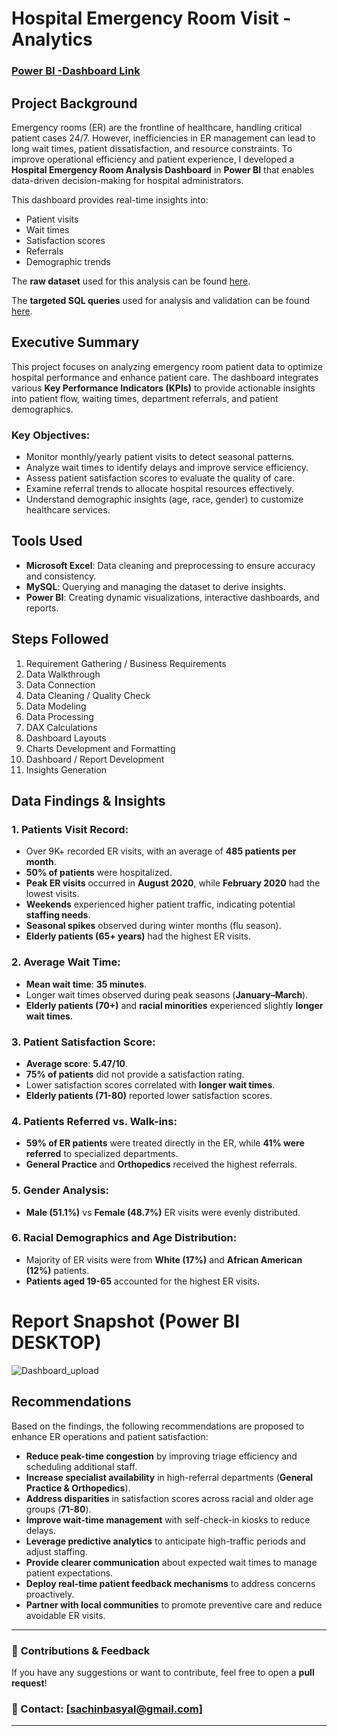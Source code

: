# Hospital Emergency Room Visit - Analytics
### [Power BI -Dashboard Link](https://github.com/sachinbasyal/Hospital-ER-Visit-Data-Analytics/blob/main/Power%20BI%20Dashboard%20%26%20Report/Hospital%20ER-Visit%20Insights.pbix)

## Project Background
Emergency rooms (ER) are the frontline of healthcare, handling critical patient cases 24/7. However, inefficiencies in ER management can lead to long wait times, patient dissatisfaction, and resource constraints. To improve operational efficiency and patient experience, I developed a **Hospital Emergency Room Analysis Dashboard** in **Power BI** that enables data-driven decision-making for hospital administrators.

This dashboard provides real-time insights into:
- Patient visits
- Wait times
- Satisfaction scores
- Referrals
- Demographic trends

The **raw dataset** used for this analysis can be found [here](https://github.com/sachinbasyal/Hospital-ER-Visit-Data-Analytics/blob/main/Hospital-ER%20Dataset.csv). <p>
The **targeted SQL queries** used for analysis and validation can be found [here](https://github.com/sachinbasyal/Hospital-ER-Visit-Data-Analytics/blob/main/SQL%20Queries.pdf).

## Executive Summary
This project focuses on analyzing emergency room patient data to optimize hospital performance and enhance patient care. The dashboard integrates various **Key Performance Indicators (KPIs)** to provide actionable insights into patient flow, waiting times, department referrals, and patient demographics.

### **Key Objectives:**
- Monitor monthly/yearly patient visits to detect seasonal patterns.
- Analyze wait times to identify delays and improve service efficiency.
- Assess patient satisfaction scores to evaluate the quality of care.
- Examine referral trends to allocate hospital resources effectively.
- Understand demographic insights (age, race, gender) to customize healthcare services.

## Tools Used
- **Microsoft Excel**: Data cleaning and preprocessing to ensure accuracy and consistency.
- **MySQL**: Querying and managing the dataset to derive insights.
- **Power BI**: Creating dynamic visualizations, interactive dashboards, and reports.

## Steps Followed
1. Requirement Gathering / Business Requirements
2. Data Walkthrough
3. Data Connection
4. Data Cleaning / Quality Check
5. Data Modeling
6. Data Processing
7. DAX Calculations
8. Dashboard Layouts
9. Charts Development and Formatting
10. Dashboard / Report Development
11. Insights Generation

## Data Findings & Insights
### **1. Patients Visit Record:**
- Over 9K+ recorded ER visits, with an average of **485 patients per month**.
- **50% of patients** were hospitalized.
- **Peak ER visits** occurred in **August 2020**, while **February 2020** had the lowest visits.
- **Weekends** experienced higher patient traffic, indicating potential **staffing needs**.
- **Seasonal spikes** observed during winter months (flu season).
- **Elderly patients (65+ years)** had the highest ER visits.

### **2. Average Wait Time:**
- **Mean wait time**: **35 minutes**.
- Longer wait times observed during peak seasons (**January–March**).
- **Elderly patients (70+)** and **racial minorities** experienced slightly **longer wait times**.

### **3. Patient Satisfaction Score:**
- **Average score**: **5.47/10**.
- **75% of patients** did not provide a satisfaction rating.
- Lower satisfaction scores correlated with **longer wait times**.
- **Elderly patients (71-80)** reported lower satisfaction scores.

### **4. Patients Referred vs. Walk-ins:**
- **59% of ER patients** were treated directly in the ER, while **41% were referred** to specialized departments.
- **General Practice** and **Orthopedics** received the highest referrals.

### **5. Gender Analysis:**
- **Male (51.1%)** vs **Female (48.7%)** ER visits were evenly distributed.

### **6. Racial Demographics and Age Distribution:**
- Majority of ER visits were from **White (17%)** and **African American (12%)** patients.
- **Patients aged 19-65** accounted for the highest ER visits.

# Report Snapshot (Power BI DESKTOP)
![Dashboard_upload](https://github.com/sachinbasyal/Hospital-ER-Visit-Data-Analytics/blob/main/Power%20BI%20Dashboard%20%26%20Report/Dashboard.png)

## Recommendations
Based on the findings, the following recommendations are proposed to enhance ER operations and patient satisfaction:

- **Reduce peak-time congestion** by improving triage efficiency and scheduling additional staff.
- **Increase specialist availability** in high-referral departments (**General Practice & Orthopedics**).
- **Address disparities** in satisfaction scores across racial and older age groups (**71-80**).
- **Improve wait-time management** with self-check-in kiosks to reduce delays.
- **Leverage predictive analytics** to anticipate high-traffic periods and adjust staffing.
- **Provide clearer communication** about expected wait times to manage patient expectations.
- **Deploy real-time patient feedback mechanisms** to address concerns proactively.
- **Partner with local communities** to promote preventive care and reduce avoidable ER visits.

---
### 📌 **Contributions & Feedback**
If you have any suggestions or want to contribute, feel free to open a **pull request**!

### 📧 Contact: [sachinbasyal@gmail.com]
---

